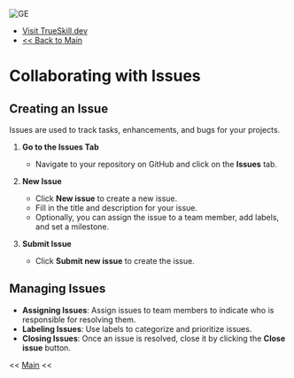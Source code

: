 
![GE](https://github.com/user-attachments/assets/a15436c4-5c13-4676-940b-0832c3bbb925)
- [Visit TrueSkill.dev](https://trueskill.dev)
- [<< Back to Main](./README.md)

# Collaborating with Issues

## Creating an Issue
Issues are used to track tasks, enhancements, and bugs for your projects.

1. **Go to the Issues Tab**
   - Navigate to your repository on GitHub and click on the **Issues** tab.

2. **New Issue**
   - Click **New issue** to create a new issue.
   - Fill in the title and description for your issue.
   - Optionally, you can assign the issue to a team member, add labels, and set a milestone.

3. **Submit Issue**
   - Click **Submit new issue** to create the issue.

## Managing Issues
- **Assigning Issues**: Assign issues to team members to indicate who is responsible for resolving them.
- **Labeling Issues**: Use labels to categorize and prioritize issues.
- **Closing Issues**: Once an issue is resolved, close it by clicking the **Close issue** button.

<< [Main](./README.md)  <<
